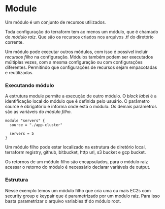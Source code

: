 # Module
Um módulo é um conjunto de recursos utilizados. 
 
Toda configuração do terraform tem ao menos um módulo, que é chamado de *módulo raiz*. Que são os recursos criados nos arquivos .tf do diretório corrente. 
 
Um módulo pode executar outros módulos, com isso é possível incluir *recursos filho* na configuração. Módulos também podem ser executados múltiplas vezes, com a mesma configuração ou com configurações diferentes. Permitindo que configurações de recursos sejam empacotadas e reutilizadas. 
 
### Executando módulo
A estrutura module permite a execução de outro módulo. O *block label* é a identificação local do módulo que é definida pelo usuário. O parâmetro source é obrigatório e informa onde está o módulo. Os demais parâmetros são as variáveis do *módulo filho*.
```
module "servers" {
  source = "./app-cluster"
 
  servers = 5
}
```
 
Um módulo filho pode estar localizado na estrutura de diretório local, terraform registry, github, bitbucket, http url, s3 bucket e gcp bucket. 
 
Os retornos de um módulo filho são encapsulados, para o módulo raiz acessar o retorno do módulo é necessário declarar variáveis de output. 
 
### Estrutura
Nesse exemplo temos um módulo filho que cria uma ou mais EC2s com security group e keypair que é parametrizado por um modulo raiz. Para isso basta parametrizar o arquivo variables.tf do módulo root.